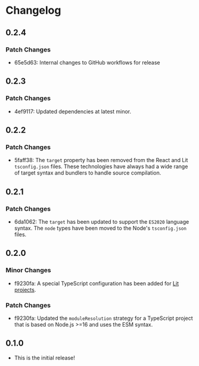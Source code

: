 # Changelog

## 0.2.4

### Patch Changes

- 65e5d63: Internal changes to GitHub workflows for release

## 0.2.3

### Patch Changes

- 4ef9117: Updated dependencies at latest minor.

## 0.2.2

### Patch Changes

- 5faff38: The `target` property has been removed from the React and Lit `tsconfig.json` files. These technologies have always had a wide range of target syntax and bundlers to handle source compilation.

## 0.2.1

### Patch Changes

- 6da1062: The `target` has been updated to support the `ES2020` language syntax. The `node` types have been moved to the Node's `tsconfig.json` files.

## 0.2.0

### Minor Changes

- f9230fa: A special TypeScript configuration has been added for [Lit projects](https://lit.dev/).

### Patch Changes

- f9230fa: Updated the `moduleResolution` strategy for a TypeScript project that is based on Node.js >=16 and uses the ESM syntax.

## 0.1.0

- This is the initial release!
